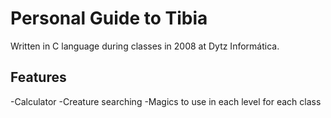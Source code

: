 # Personal Guide to Tibia

Written in C language during classes in 2008 at Dytz Informática.

## Features

-Calculator 
-Creature searching
-Magics to use in each level for each class




